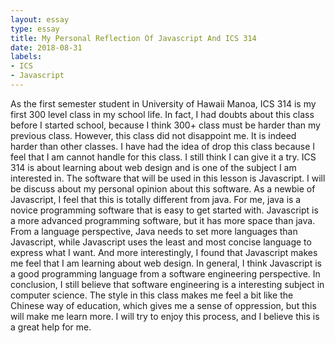 ```yaml
---
layout: essay
type: essay
title: My Personal Reflection Of Javascript And ICS 314
date: 2018-08-31
labels: 
- ICS
- Javascript
--- 
```

  
   As the first semester student in University of  Hawaii Manoa, ICS 314 is my first 300 level class in my school life. In fact, I had doubts about this class before I started school, because I think 300+ class must be harder than my previous class. However, this class did not disappoint me. It is indeed harder than other classes.  I have had the idea of drop this class because I feel that I am cannot handle for this class. I still think I can give it a try. ICS 314 is about learning about web design and is one of the subject I am interested in. The software that will be used in this lesson is Javascript. I will be discuss about my personal opinion about this software. 
   As a newbie of Javascript, I feel that this is totally different from java. For me, java is a novice programming software that is easy to get started with. Javascript is a more advanced programming software, but it has more space than java. From a language perspective, Java needs to set more languages than Javascript, while Javascript uses the least and most concise language to express what I want. And more interestingly, I found that Javascript makes me feel that I am learning about web design. In general, I think Javascript is a good programming language from a software engineering perspective.
   In conclusion, I still believe that software engineering is a interesting subject in computer science. The style in this class makes me feel a bit like the Chinese way of education, which gives me a sense of oppression, but this will make me learn more. I will try to enjoy this process, and I believe this is a great help for me.
